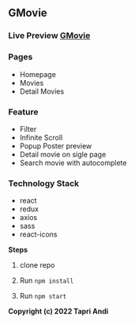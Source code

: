 ## GMovie

###  Live Preview [GMovie](https://gmovie-react.vercel.app/)

### Pages
- Homepage
- Movies
- Detail Movies

### Feature
- Filter
- Infinite Scroll
- Popup Poster preview
- Detail movie on sigle page
- Search movie with autocomplete


### Technology Stack

- react
- redux
- axios
- sass
- react-icons


**Steps**

1. clone repo

2. Run `npm install`

3. Run `npm start`



**Copyright (c) 2022 Tapri Andi**